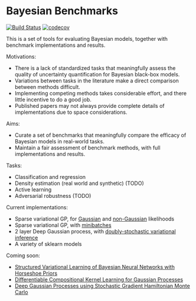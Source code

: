 # Bayesian Benchmarks

[![Build Status](https://travis-ci.org/hughsalimbeni/bayesian_benchmarks.svg?branch=master)](https://travis-ci.org/hughsalimbeni/bayesian_benchmarks)
[![codecov](https://codecov.io/gh/hughsalimbeni/bayesian_benchmarks/branch/master/graph/badge.svg)](https://codecov.io/gh/hughsalimbeni/bayesian_benchmarks)

This is a set of tools for evaluating Bayesian models, together with benchmark implementations and results.

Motivations:
* There is a lack of standardized tasks that meaningfully assess the quality of uncertainty quantification for Bayesian black-box models.
* Variations between tasks in the literature make a direct comparison between methods difficult.
* Implementing competing methods takes considerable effort, and there little incentive to do a good job.
* Published papers may not always provide complete details of implementations due to space considerations.

Aims:
* Curate a set of benchmarks that meaningfully compare the efficacy of Bayesian models in real-world tasks.
* Maintain a fair assessment of benchmark methods, with full implementations and results.

Tasks:
* Classification and regression
* Density estimation (real world and synthetic) (TODO)
* Active learning
* Adversarial robustness (TODO)

Current implementations:
* Sparse variational GP, for [Gaussian](http://proceedings.mlr.press/v5/titsias09a/titsias09a.pdf) and [non-Gaussian](http://proceedings.mlr.press/v38/hensman15.pdf) likelihoods
* Sparse variational GP, with [minibatches](https://arxiv.org/pdf/1309.6835.pdf)
* 2 layer Deep Gaussian process, with [doubly-stochastic variational inference](http://papers.nips.cc/paper/7045-doubly-stochastic-variational-inference-for-deep-gaussian-processes.pdf)
* A variety of sklearn models


Coming soon:
* [Structured Variational Learning of Bayesian Neural Networks with Horseshoe Priors](https://arxiv.org/pdf/1806.05975.pdf)
* [Differentiable Compositional Kernel Learning for Gaussian Processes](https://arxiv.org/abs/1806.04326)
* [Deep Gaussian Processes using Stochastic Gradient Hamiltonian Monte Carlo
](https://arxiv.org/pdf/1806.05490.pdf)

